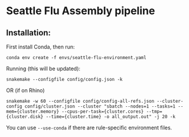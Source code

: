 # Seattle Flu Assembly pipeline

## Installation:
First install Conda, then run:
```
conda env create -f envs/seattle-flu-environment.yaml
```

Running (this will be updated):
```
snakemake --configfile config/config.json -k
```
OR (if on Rhino)
```
snakemake -w 60 --configfile config/config-all-refs.json --cluster-config config/cluster.json --cluster "sbatch --nodes=1 --tasks=1 --mem={cluster.memory} --cpus-per-task={cluster.cores} --tmp={cluster.disk} --time={cluster.time} -o all_output.out" -j 20 -k
```

You can use `--use-conda` if there are rule-specific environment files.

